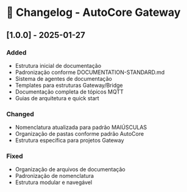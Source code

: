 # 📝 Changelog - AutoCore Gateway

## [1.0.0] - 2025-01-27
### Added
- Estrutura inicial de documentação
- Padronização conforme DOCUMENTATION-STANDARD.md
- Sistema de agentes de documentação
- Templates para estruturas Gateway/Bridge
- Documentação completa de tópicos MQTT
- Guias de arquitetura e quick start

### Changed
- Nomenclatura atualizada para padrão MAIÚSCULAS
- Organização de pastas conforme padrão AutoCore
- Estrutura específica para projetos Gateway

### Fixed
- Organização de arquivos de documentação
- Padronização de nomenclatura
- Estrutura modular e navegável
